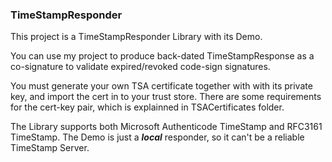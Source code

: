 ### TimeStampResponder

This project is a TimeStampResponder Library with its Demo.

You can use my project to produce back-dated TimeStampResponse as a co-signature to validate expired/revoked code-sign signatures.

You must generate your own TSA certificate together with with its private key, and import the cert in to your trust store. There are some requirements for the cert-key pair, which is explainned in TSACertificates folder.

The Library supports both Microsoft Authenticode TimeStamp and RFC3161 TimeStamp.
The Demo is just a _**local**_ responder, so it can't be a reliable TimeStamp Server.